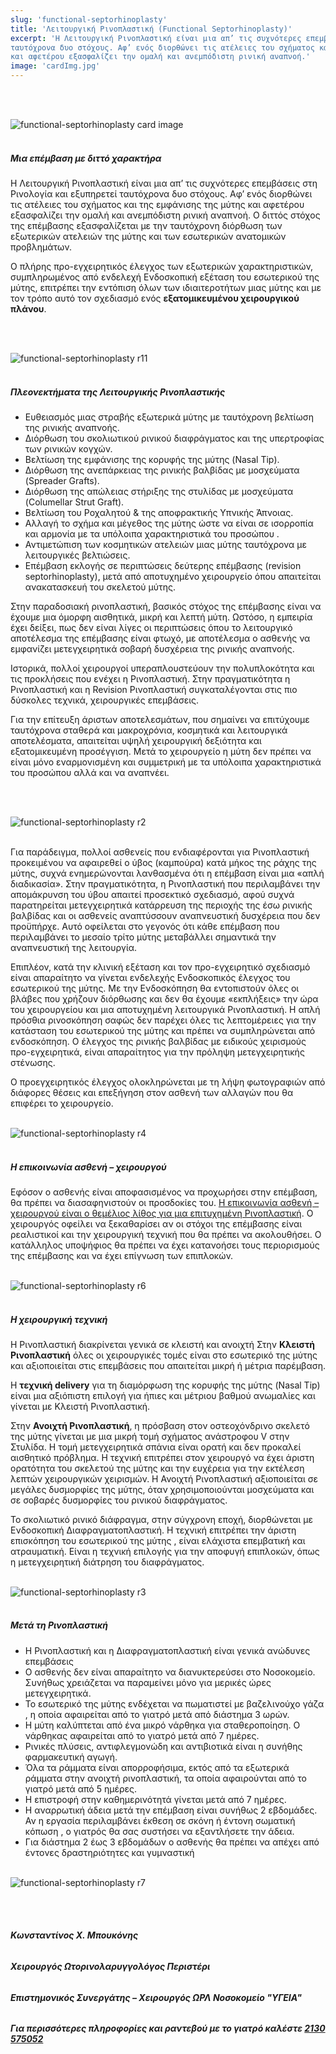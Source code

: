 ```yaml
---
slug: 'functional-septorhinoplasty'
title: 'Λειτουργική Ρινοπλαστική (Functional Septorhinoplasty)'
excerpt: 'Η Λειτουργική Ρινοπλαστική είναι μια απ’ τις συχνότερες επεμβάσεις στη Ρινολογία και εξυπηρετεί
ταυτόχρονα δυο στόχους. Αφ’ ενός διορθώνει τις ατέλειες του σχήματος και της εμφάνισης της μύτης
και αφετέρου εξασφαλίζει την ομαλή και ανεμπόδιστη ρινική αναπνοή.'
image: 'cardImg.jpg'
---
```


<br/>
<br/>

![functional-septorhinoplasty card image](cardImg.jpg)
<br/>
<br/>

##### Μια επέμβαση με διττό χαρακτήρα

Η Λειτουργική Ρινοπλαστική είναι μια απ’ τις συχνότερες επεμβάσεις στη Ρινολογία και εξυπηρετεί ταυτόχρονα δυο στόχους. Αφ’ ενός διορθώνει τις ατέλειες του σχήματος και της εμφάνισης της μύτης και αφετέρου εξασφαλίζει την ομαλή και ανεμπόδιστη ρινική αναπνοή. Ο διττός στόχος της επέμβασης εξασφαλίζεται με την ταυτόχρονη διόρθωση των εξωτερικών ατελειών της μύτης και των εσωτερικών ανατομικών προβλημάτων.

Ο πλήρης προ-εγχειρητικός έλεγχος των εξωτερικών χαρακτηριστικών, συμπληρωμένος από ενδελεχή Ενδοσκοπική εξέταση του εσωτερικού της μύτης, επιτρέπει την εντόπιση όλων των ιδιαιτεροτήτων μιας μύτης και με τον τρόπο αυτό τον σχεδιασμό ενός **εξατομικευμένου χειρουργικού πλάνου**.

<br/>
<br/>

![functional-septorhinoplasty r11](r11.jpg)
<br/>
<br/>

##### Πλεονεκτήματα της Λειτουργικής Ρινοπλαστικής

- Ευθειασμός μιας στραβής εξωτερικά μύτης με ταυτόχρονη βελτίωση της ρινικής αναπνοής.
- Διόρθωση του σκολιωτικού ρινικού διαφράγματος και της υπερτροφίας των ρινικών κογχών.
- Βελτίωση της εμφάνισης της κορυφής της μύτης (Nasal Tip).
- Διόρθωση της ανεπάρκειας της ρινικής βαλβίδας με μοσχεύματα (Spreader Grafts).
- Διόρθωση της απώλειας στήριξης της στυλίδας με μοσχεύματα (Columellar Strut Graft).
- Βελτίωση του Ροχαλητού & της αποφρακτικής Υπνικής Άπνοιας.
- Αλλαγή το σχήμα και μέγεθος της μύτης ώστε να είναι σε ισορροπία και αρμονία με τα υπόλοιπα χαρακτηριστικά του προσώπου .
- Αντιμετώπιση των κοσμητικών ατελειών μιας μύτης ταυτόχρονα με λειτουργικές βελτιώσεις.
- Επέμβαση εκλογής σε περιπτώσεις δεύτερης επέμβασης (revision septorhinoplasty), μετά από αποτυχημένο χειρουργείο όπου απαιτείται ανακατασκευή του σκελετού μύτης.

Στην παραδοσιακή ρινοπλαστική, βασικός στόχος της επέμβασης είναι να έχουμε μια όμορφη αισθητικά, μικρή και λεπτή μύτη. Ωστόσο, η εμπειρία έχει δείξει, πως δεν είναι λίγες οι περιπτώσεις όπου το λειτουργικό αποτέλεσμα της επέμβασης είναι φτωχό, με αποτέλεσμα ο ασθενής να εμφανίζει μετεγχειρητικά σοβαρή δυσχέρεια της ρινικής αναπνοής.

Ιστορικά, πολλοί χειρουργοί υπεραπλουστεύουν την πολυπλοκότητα και τις προκλήσεις που ενέχει η Ρινοπλαστική. Στην πραγματικότητα η Ρινοπλαστική και η Revision Ρινοπλαστική συγκαταλέγονται στις πιο δύσκολες τεχνικά, χειρουργικές επεμβάσεις.

Για την επίτευξη άριστων αποτελεσμάτων, που σημαίνει να επιτύχουμε ταυτόχρονα σταθερά και μακροχρόνια, κοσμητικά και λειτουργικά αποτελέσματα, απαιτείται υψηλή χειρουργική δεξιότητα και εξατομικευμένη προσέγγιση. Μετά το χειρουργείο η μύτη δεν πρέπει να είναι μόνο εναρμονισμένη και συμμετρική με τα υπόλοιπα χαρακτηριστικά του προσώπου αλλά και να αναπνέει.

<br/>
<br/>

![functional-septorhinoplasty r2](r2.jpg)
<br/>
<br/>

Για παράδειγμα, πολλοί ασθενείς που ενδιαφέρονται για Ρινοπλαστική προκειμένου να αφαιρεθεί ο ύβος (καμπούρα) κατά μήκος της ράχης της μύτης, συχνά ενημερώνονται λανθασμένα ότι η επέμβαση είναι μια «απλή διαδικασία». Στην πραγματικότητα, η Ρινοπλαστική που περιλαμβάνει την απομάκρυνση του ύβου απαιτεί προσεκτικό σχεδιασμό, αφού συχνά παρατηρείται μετεγχειρητικά κατάρρευση της περιοχής της έσω ρινικής βαλβίδας και οι ασθενείς αναπτύσσουν αναπνευστική δυσχέρεια που δεν προϋπήρχε. Αυτό οφείλεται στο γεγονός ότι κάθε επέμβαση που περιλαμβάνει το μεσαίο τρίτο μύτης μεταβάλλει σημαντικά την αναπνευστική της λειτουργία.

Επιπλέον, κατά την κλινική εξέταση και τον προ-εγχειρητικό σχεδιασμό είναι απαραίτητο να γίνεται ενδελεχής Ενδοσκοπικός έλεγχος του εσωτερικού της μύτης. Με την Ενδοσκόπηση θα εντοπιστούν όλες οι βλάβες που χρήζουν διόρθωσης και δεν θα έχουμε «εκπλήξεις» την ώρα του χειρουργείου και μια αποτυχημένη λειτουργικά Ρινοπλαστική. Η απλή πρόσθια ρινοσκόπηση σαφώς δεν παρέχει όλες τις λεπτομέρειες για την κατάσταση του εσωτερικού της μύτης και πρέπει να συμπληρώνεται από ενδοσκόπηση. Ο έλεγχος της ρινικής βαλβίδας με ειδικούς χειρισμούς προ-εγχειρητικά, είναι απαραίτητος για την πρόληψη μετεγχειρητικής στένωσης.

Ο προεγχειρητικός έλεγχος ολοκληρώνεται με τη λήψη φωτογραφιών από διάφορες θέσεις και επεξήγηση στον ασθενή των αλλαγών που θα επιφέρει το χειρουργείο.
<br/>
<br/>

![functional-septorhinoplasty r4](r4.jpg)
<br/>
<br/>

##### Η επικοινωνία ασθενή – χειρουργού

Εφόσον ο ασθενής είναι αποφασισμένος να προχωρήσει στην επέμβαση, θα πρέπει να διασαφηνιστούν οι προσδοκίες του.
<u>Η επικοινωνία ασθενή – χειρουργού είναι ο θεμέλιος λίθος για μια επιτυχημένη Ρινοπλαστική</u>.
Ο χειρουργός οφείλει να ξεκαθαρίσει αν οι στόχοι της επέμβασης είναι ρεαλιστικοί και την χειρουργική τεχνική που θα πρέπει να ακολουθήσει. Ο κατάλληλος υποψήφιος θα πρέπει να έχει κατανοήσει τους περιορισμούς της επέμβασης και να έχει επίγνωση των επιπλοκών.
<br/>
<br/>

![functional-septorhinoplasty r6](r6.jpg)
<br/>
<br/>

##### Η χειρουργική τεχνική

Η Ρινοπλαστική διακρίνεται γενικά σε κλειστή και ανοιχτή
Στην **Κλειστή Ρινοπλαστική** όλες οι χειρουργικές τομές είναι στο εσωτερικό της μύτης και αξιοποιείται στις επεμβάσεις που απαιτείται μικρή ή μέτρια παρέμβαση.

Η **τεχνική delivery** για τη διαμόρφωση της κορυφής της μύτης (Nasal Tip) είναι μια αξιόπιστη επιλογή για ήπιες και μέτριου βαθμού ανωμαλίες και γίνεται με Κλειστή Ρινοπλαστική.

Στην **Ανοιχτή Ρινοπλαστική**, η πρόσβαση στον οστεοχόνδρινο σκελετό της μύτης γίνεται με μια μικρή τομή σχήματος ανάστροφου V στην Στυλίδα. Η τομή μετεγχειρητικά σπάνια είναι ορατή και δεν προκαλεί αισθητικό πρόβλημα. Η τεχνική επιτρέπει στον χειρουργό να έχει άριστη ορατότητα του σκελετού της μύτης και την ευχέρεια για την εκτέλεση λεπτών χειρουργικών χειρισμών. Η Ανοιχτή Ρινοπλαστική αξιοποιείται σε μεγάλες δυσμορφίες της μύτης, όταν χρησιμοποιούνται μοσχεύματα και σε σοβαρές δυσμορφίες του ρινικού διαφράγματος.

Το σκολιωτικό ρινικό διάφραγμα, στην σύγχρονη εποχή, διορθώνεται με Ενδοσκοπική Διαφραγματοπλαστική. Η τεχνική επιτρέπει την άριστη επισκόπηση του εσωτερικού της μύτης , είναι ελάχιστα επεμβατική και ατραυματική. Είναι η τεχνική επιλογής για την αποφυγή επιπλοκών, όπως η μετεγχειρητική διάτρηση του διαφράγματος.
<br/>
<br/>

![functional-septorhinoplasty r3](r3.jpg)
<br/>
<br/>

##### Μετά τη Ρινοπλαστική

- Η Ρινοπλαστική και η Διαφραγματοπλαστική είναι γενικά ανώδυνες επεμβάσεις
- Ο ασθενής δεν είναι απαραίτητο να διανυκτερεύσει στο Νοσοκομείο. Συνήθως χρειάζεται να παραμείνει μόνο για μερικές ώρες μετεγχειρητικά.
- Το εσωτερικό της μύτης ενδέχεται να πωματιστεί με βαζελινούχο γάζα , η οποία αφαιρείται από το γιατρό μετά από διάστημα 3 ωρών.
- Η μύτη καλύπτεται από ένα μικρό νάρθηκα για σταθεροποίηση. Ο νάρθηκας αφαιρείται από το γιατρό μετά από 7 ημέρες.
- Ρινικές πλύσεις, αντιφλεγμονώδη και αντιβιοτικά είναι η συνήθης φαρμακευτική αγωγή.
- Όλα τα ράμματα είναι απορροφήσιμα, εκτός από τα εξωτερικά ράμματα στην ανοιχτή ρινοπλαστική, τα οποία αφαιρούνται από το γιατρό μετά από 5 ημέρες.
- Η επιστροφή στην καθημερινότητά γίνεται μετά από 7 ημέρες.
- Η αναρρωτική άδεια μετά την επέμβαση είναι συνήθως 2 εβδομάδες. Αν η εργασία περιλαμβάνει έκθεση σε σκόνη ή έντονη σωματική κόπωση , ο γιατρός θα σας συστήσει να εξαντλήσετε την άδεια.
- Για διάστημα 2 έως 3 εβδομάδων ο ασθενής θα πρέπει να απέχει από έντονες δραστηριότητες και γυμναστική
  <br/>
  <br/>

![functional-septorhinoplasty r7](r7.jpg)

<br/>
<br/>

###### **Κωνσταντίνος Χ. Μπουκόνης**

###### **Χειρουργός Ωτορινολαρυγγολόγος Περιστέρι**

###### **Επιστημονικός Συνεργάτης – Χειρουργός ΩΡΛ Νοσοκομείο "ΥΓΕΙΑ"**

###### **_Για περισσότερες πληροφορίες και ραντεβού με το γιατρό καλέστε [2130 575052](tel:2130575052 '2130 575052')_**
